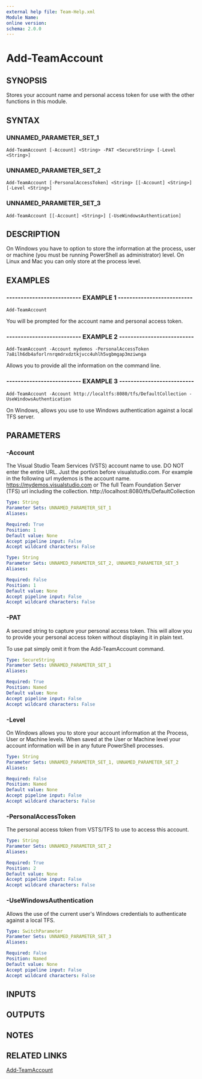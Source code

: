 ```yaml
---
external help file: Team-Help.xml
Module Name: 
online version: 
schema: 2.0.0
---
```


# Add-TeamAccount

## SYNOPSIS
Stores your account name and personal access token for use with the other
functions in this module.

## SYNTAX

### UNNAMED_PARAMETER_SET_1
```
Add-TeamAccount [-Account] <String> -PAT <SecureString> [-Level <String>]
```

### UNNAMED_PARAMETER_SET_2
```
Add-TeamAccount [-PersonalAccessToken] <String> [[-Account] <String>] [-Level <String>]
```

### UNNAMED_PARAMETER_SET_3
```
Add-TeamAccount [[-Account] <String>] [-UseWindowsAuthentication]
```

## DESCRIPTION
On Windows you have to option to store the information at the process, user
or machine (you must be running PowerShell as administrator) level.
On Linux
and Mac you can only store at the process level.

## EXAMPLES

### -------------------------- EXAMPLE 1 --------------------------
```
Add-TeamAccount
```

You will be prompted for the account name and personal access token.

### -------------------------- EXAMPLE 2 --------------------------
```
Add-TeamAccount -Account mydemos -PersonalAccessToken 7a8ilh6db4aforlrnrqmdrxdztkjvcc4uhlh5vgbmgap3mziwnga
```

Allows you to provide all the information on the command line.

### -------------------------- EXAMPLE 3 --------------------------
```
Add-TeamAccount -Account http://localtfs:8080/tfs/DefaultCollection -UseWindowsAuthentication
```

On Windows, allows you use to use Windows authentication against a local TFS server.

## PARAMETERS

### -Account
The Visual Studio Team Services (VSTS) account name to use.
DO NOT enter the
entire URL. 
Just the portion before visualstudio.com.
For example in the
following url mydemos is the account name.
https://mydemos.visualstudio.com
or
The full Team Foundation Server (TFS) url including the collection.
http://localhost:8080/tfs/DefaultCollection

```yaml
Type: String
Parameter Sets: UNNAMED_PARAMETER_SET_1
Aliases: 

Required: True
Position: 1
Default value: None
Accept pipeline input: False
Accept wildcard characters: False
```

```yaml
Type: String
Parameter Sets: UNNAMED_PARAMETER_SET_2, UNNAMED_PARAMETER_SET_3
Aliases: 

Required: False
Position: 1
Default value: None
Accept pipeline input: False
Accept wildcard characters: False
```

### -PAT
A secured string to capture your personal access token. 
This will allow you
to provide your personal access token without displaying it in plain text.

To use pat simply omit it from the Add-TeamAccount command.

```yaml
Type: SecureString
Parameter Sets: UNNAMED_PARAMETER_SET_1
Aliases: 

Required: True
Position: Named
Default value: None
Accept pipeline input: False
Accept wildcard characters: False
```

### -Level
On Windows allows you to store your account information at the Process, User or Machine levels. 
When saved at the User or Machine level your account information will be in any future PowerShell processes.

```yaml
Type: String
Parameter Sets: UNNAMED_PARAMETER_SET_1, UNNAMED_PARAMETER_SET_2
Aliases: 

Required: False
Position: Named
Default value: None
Accept pipeline input: False
Accept wildcard characters: False
```

### -PersonalAccessToken
The personal access token from VSTS/TFS to use to access this account.

```yaml
Type: String
Parameter Sets: UNNAMED_PARAMETER_SET_2
Aliases: 

Required: True
Position: 2
Default value: None
Accept pipeline input: False
Accept wildcard characters: False
```

### -UseWindowsAuthentication
Allows the use of the current user's Windows credentials to authenticate against a local TFS.

```yaml
Type: SwitchParameter
Parameter Sets: UNNAMED_PARAMETER_SET_3
Aliases: 

Required: False
Position: Named
Default value: None
Accept pipeline input: False
Accept wildcard characters: False
```

## INPUTS

## OUTPUTS

## NOTES

## RELATED LINKS

[Add-TeamAccount]()

